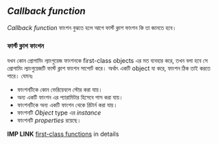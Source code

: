 ## *Callback function*

*Callback function* ফাংশন বুঝতে হলে আগে ফার্স্ট ক্লাশ ফাংশন কি তা জানতে হবে।


### ফার্স্ট ক্লাশ ফাংশন
যখন কোন প্রোগামিং ল্যাংগুয়েজ ফাংশনকে first-class objects এর মত ব্যবহার করে, তখন বলা হবে সে প্রোগামিং ল্যাংগুয়েজটি  ফার্স্ট ক্লাশ ফাংশন সাপোর্ট করে। অর্থাৎ একটি object যা করে, ফাংশন ঠিক তাই  করতে পারে।
যেমনঃ
* ফাংশনটিকে কোন ভেরিয়েবলে স্টোর করা যায়।
* অন্য একটি  ফাংশন এর প্যারামিটার হিসেবে পাস করা যায়।
* ফাংশনটিকে অন্য একটি ফাংশন থেকে রিটার্ন করা যায়। 
* ফাংশনটি *Object* type এর  *instance*
* ফাংশনটি *properties* রয়েছে। 

**IMP LINK** [first-class functions](http://helephant.com/2008/08/19/functions-are-first-class-objects-in-javascript/) in details
